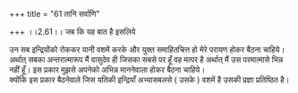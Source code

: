 +++
title = "61 तानि सर्वाणि"

+++
।।2.61।। जब कि यह बात है इसलिये  
  
उन सब इन्द्रियोंको रोककर यानी वशमें करके और युक्त समाहितचित्त हो मेरे
परायण होकर बैठना चाहिये। अर्थात् सबका अन्तरात्मारूप मैं वासुदेव ही जिसका
सबसे पर हूँ वह मत्पर है अर्थात् मैं उस परमात्मासे भिन्न नहीं हूँ। इस
प्रकार मुझसे अपनेको अभिन्न माननेवाला होकर बैठना चाहिये।  
क्योंकि इस प्रकार बैठनेवाले जिस यतिकी इन्द्रियाँ अभ्यासबलसे ( उसके )
वशमें है उसकी प्रज्ञा प्रतिष्ठित है।  
